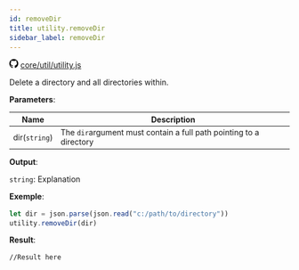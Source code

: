 ```yaml
---
id: removeDir
title: utility.removeDir
sidebar_label: removeDir
---
```

![](/img/github.png) [core/util/utility.js](https://github.com/TrustedSourceLeaks/LeakedServer/blob/master/core/util/utility.js)

Delete a directory and all directories within.

**Parameters**:

Name  |   Description 
----------- |   -----------
dir(`string`)  |   The `dir`argument must contain a full path pointing to a directory


**Output**:

`string`: Explanation


**Exemple**:
```js
let dir = json.parse(json.read("c:/path/to/directory"))
utility.removeDir(dir)
```

**Result**:
```
//Result here
```